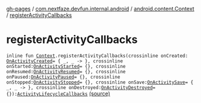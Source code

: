 [gh-pages](../../index.md) / [com.nextfaze.devfun.internal.android](../index.md) / [android.content.Context](index.md) / [registerActivityCallbacks](./register-activity-callbacks.md)

# registerActivityCallbacks

`inline fun `[`Context`](https://developer.android.com/reference/android/content/Context.html)`.registerActivityCallbacks(crossinline onCreated: `[`OnActivityCreated`](../-on-activity-created.md)` = { _, _ -> }, crossinline onStarted: `[`OnActivityStarted`](../-on-activity-started.md)` = {}, crossinline onResumed: `[`OnActivityResumed`](../-on-activity-resumed.md)` = {}, crossinline onPaused: `[`OnActivityPaused`](../-on-activity-paused.md)` = {}, crossinline onStopped: `[`OnActivityStopped`](../-on-activity-stopped.md)` = {}, crossinline onSave: `[`OnActivitySave`](../-on-activity-save.md)` = { _, _ -> }, crossinline onDestroyed: `[`OnActivityDestroyed`](../-on-activity-destroyed.md)` = {}): `[`ActivityLifecycleCallbacks`](https://developer.android.com/reference/android/app/Application/ActivityLifecycleCallbacks.html) [(source)](https://github.com/NextFaze/dev-fun/tree/master/devfun-internal/src/main/java/com/nextfaze/devfun/internal/android/ActivityCallbacks.kt#L26)